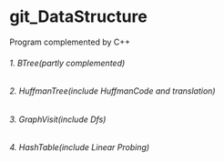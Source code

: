 # git_DataStructure
Program complemented by C++

###### 1. BTree(partly complemented)
###### 2. HuffmanTree(include HuffmanCode and translation)
###### 3. GraphVisit(include Dfs) 
###### 4. HashTable(include Linear Probing)
